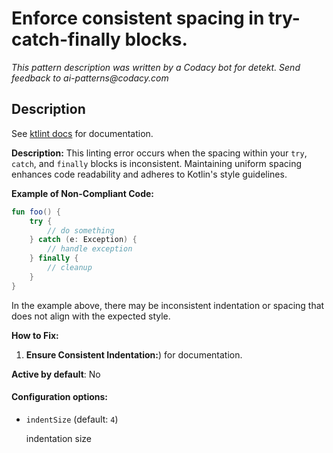 # Enforce consistent spacing in try-catch-finally blocks.

_This pattern description was written by a Codacy bot for detekt. Send feedback to ai-patterns@codacy.com_

## Description

See [ktlint docs](https://pinterest.github.io/ktlint/0.50.0/rules/experimental/#try-catch-finally-spacing) for documentation.

**Description:**
This linting error occurs when the spacing within your `try`, `catch`, and `finally` blocks is inconsistent. Maintaining uniform spacing enhances code readability and adheres to Kotlin's style guidelines.

**Example of Non-Compliant Code:**
```kotlin
fun foo() {
    try {
        // do something
    } catch (e: Exception) {
        // handle exception
    } finally {
        // cleanup
    }
}
```

In the example above, there may be inconsistent indentation or spacing that does not align with the expected style.

**How to Fix:**
1. **Ensure Consistent Indentation:**) for
documentation.

**Active by default**: No

#### Configuration options:

* ``indentSize`` (default: ``4``)

  indentation size 
